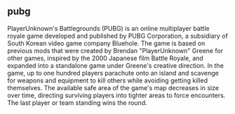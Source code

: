 ## pubg
PlayerUnknown's Battlegrounds (PUBG) is an online multiplayer battle royale game developed and published by PUBG Corporation, a subsidiary of South Korean video game company Bluehole. The game is based on previous mods that were created by Brendan "PlayerUnknown" Greene for other games, inspired by the 2000 Japanese film Battle Royale, and expanded into a standalone game under Greene's creative direction. In the game, up to one hundred players parachute onto an island and scavenge for weapons and equipment to kill others while avoiding getting killed themselves. The available safe area of the game's map decreases in size over time, directing surviving players into tighter areas to force encounters. The last player or team standing wins the round.
